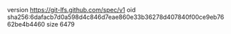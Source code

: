 version https://git-lfs.github.com/spec/v1
oid sha256:6dafacb7d0a598d4c846d7eae860e33b36278d407840f00ce9eb7662be4b4460
size 6479
